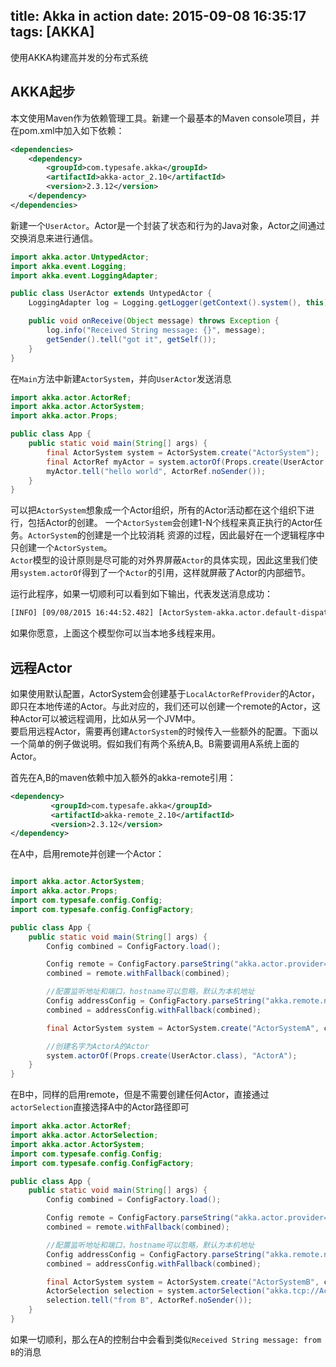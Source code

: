 title: Akka in action
date: 2015-09-08 16:35:17
tags: [AKKA]
---

使用AKKA构建高并发的分布式系统
<!--more-->

AKKA起步  
---
本文使用Maven作为依赖管理工具。新建一个最基本的Maven console项目，并在pom.xml中加入如下依赖：

```xml
<dependencies>
    <dependency>
        <groupId>com.typesafe.akka</groupId>
        <artifactId>akka-actor_2.10</artifactId>
        <version>2.3.12</version>
    </dependency>
</dependencies>
```

新建一个`UserActor`。Actor是一个封装了状态和行为的Java对象，Actor之间通过交换消息来进行通信。

```Java
import akka.actor.UntypedActor;
import akka.event.Logging;
import akka.event.LoggingAdapter;

public class UserActor extends UntypedActor {
    LoggingAdapter log = Logging.getLogger(getContext().system(), this);

    public void onReceive(Object message) throws Exception {
        log.info("Received String message: {}", message);
        getSender().tell("got it", getSelf());
    }
}
```

在`Main`方法中新建`ActorSystem`，并向`UserActor`发送消息

```Java
import akka.actor.ActorRef;
import akka.actor.ActorSystem;
import akka.actor.Props;

public class App {
    public static void main(String[] args) {
        final ActorSystem system = ActorSystem.create("ActorSystem");
        final ActorRef myActor = system.actorOf(Props.create(UserActor.class));
        myActor.tell("hello world", ActorRef.noSender());
    }
}
```

可以把`ActorSystem`想象成一个Actor组织，所有的Actor活动都在这个组织下进行，包括Actor的创建。 一个`ActorSystem`会创建1-N个线程来真正执行的Actor任务。`ActorSystem`的创建是一个比较消耗 资源的过程，因此最好在一个逻辑程序中只创建一个`ActorSystem`。  
`Actor`模型的设计原则是尽可能的对外界屏蔽`Actor`的具体实现，因此这里我们使用`system.actorOf`得到了一个`Actor`的引用，这样就屏蔽了Actor的内部细节。

运行此程序，如果一切顺利可以看到如下输出，代表发送消息成功：

```xml
[INFO] [09/08/2015 16:44:52.482] [ActorSystem-akka.actor.default-dispatcher-3] [akka://ActorSystem/user/$a] Received String message: hello world
```

如果你愿意，上面这个模型你可以当本地多线程来用。

远程Actor
---
如果使用默认配置，ActorSystem会创建基于`LocalActorRefProvider`的Actor，即只在本地传递的Actor。与此对应的，我们还可以创建一个remote的Actor，这种Actor可以被远程调用，比如从另一个JVM中。  
要启用远程Actor，需要再创建`ActorSystem`的时候传入一些额外的配置。下面以一个简单的例子做说明。假如我们有两个系统A,B。B需要调用A系统上面的Actor。  

首先在A,B的maven依赖中加入额外的akka-remote引用：
```xml
<dependency>
         <groupId>com.typesafe.akka</groupId>
         <artifactId>akka-remote_2.10</artifactId>
         <version>2.3.12</version>
</dependency>
```  

在A中，启用remote并创建一个Actor：
```Java

import akka.actor.ActorSystem;
import akka.actor.Props;
import com.typesafe.config.Config;
import com.typesafe.config.ConfigFactory;

public class App {
    public static void main(String[] args) {
        Config combined = ConfigFactory.load();

        Config remote = ConfigFactory.parseString("akka.actor.provider=akka.remote.RemoteActorRefProvider");
        combined = remote.withFallback(combined);

        //配置监听地址和端口，hostname可以忽略，默认为本机地址
        Config addressConfig = ConfigFactory.parseString("akka.remote.netty.tcp={hostname=192.168.8.136, port=2552}");
        combined = addressConfig.withFallback(combined);

        final ActorSystem system = ActorSystem.create("ActorSystemA", combined);

        //创建名字为ActorA的Actor
        system.actorOf(Props.create(UserActor.class), "ActorA");
    }
}
```

在B中，同样的启用remote，但是不需要创建任何Actor，直接通过`actorSelection`直接选择A中的Actor路径即可
```Java
import akka.actor.ActorRef;
import akka.actor.ActorSelection;
import akka.actor.ActorSystem;
import com.typesafe.config.Config;
import com.typesafe.config.ConfigFactory;

public class App {
    public static void main(String[] args) {
        Config combined = ConfigFactory.load();

        Config remote = ConfigFactory.parseString("akka.actor.provider=akka.remote.RemoteActorRefProvider");
        combined = remote.withFallback(combined);

        //配置监听地址和端口，hostname可以忽略，默认为本机地址
        Config addressConfig = ConfigFactory.parseString("akka.remote.netty.tcp={hostname=192.168.8.136, port=2553}");
        combined = addressConfig.withFallback(combined);

        final ActorSystem system = ActorSystem.create("ActorSystemB", combined);
        ActorSelection selection = system.actorSelection("akka.tcp://ActorSystemA@192.168.8.136:2552/user/ActorA");
        selection.tell("from B", ActorRef.noSender());
    }
}
```  

如果一切顺利，那么在A的控制台中会看到类似`Received String message: from B`的消息
